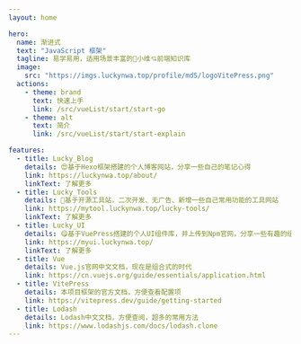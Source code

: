 ```yaml
---
layout: home

hero:
  name: 渐进式
  text: "JavaScript 框架"
  tagline: 易学易用，适用场景丰富的🤠小维💘前端知识库
  image:
    src: "https://imgs.luckynwa.top/profile/mdS/logoVitePress.png"
  actions:
    - theme: brand
      text: 快速上手
      link: /src/vueList/start/start-go
    - theme: alt
      text: 简介
      link: /src/vueList/start/start-explain

features:
  - title: Lucky_Blog
    details: 😍基于Hexo框架搭建的个人博客网站，分享一些自己的笔记心得
    link: https://luckynwa.top/about/
    linkText: 了解更多
  - title: Lucky_Tools
    details: 🫣基于开源工具站，二次开发、无广告、新增一些自己常用功能的工具网站
    link: https://mytool.luckynwa.top/lucky-tools/
    linkText: 了解更多
  - title: Lucky_UI
    details: 😋基于VuePress搭建的个人UI组件库，并上传到Npm官网，分享一些有趣的组件
    link: https://myui.luckynwa.top/
    linkText: 了解更多
  - title: Vue
    details: Vue.js官网中文文档，现在是组合式的时代
    link: https://cn.vuejs.org/guide/essentials/application.html
  - title: VitePress
    details: 本项目框架的官方文档，方便查看配置项
    link: https://vitepress.dev/guide/getting-started
  - title: Lodash
    details: Lodash中文文档，方便查阅，超多的常用方法
    link: https://www.lodashjs.com/docs/lodash.clone
---
```

